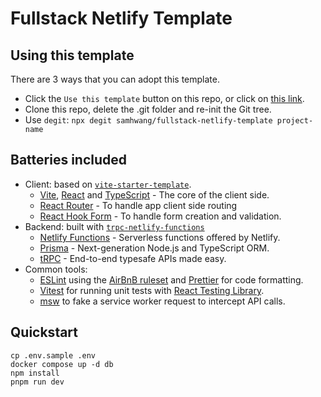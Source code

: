 # Fullstack Netlify Template

## Using this template

There are 3 ways that you can adopt this template.

- Click the `Use this template` button on this repo, or click on [this link](https://github.com/samhwang/fullstack-netlify-template/generate).
- Clone this repo, delete the .git folder and re-init the Git tree.
- Use `degit`: `npx degit samhwang/fullstack-netlify-template project-name`

## Batteries included

- Client: based on [`vite-starter-template`](https://github.com/samhwang/vite-starter-template).
  - [Vite](https://vitejs.dev/), [React](https://reactjs.org) and [TypeScript](https://www.typescriptlang.org/) - The core of the client side.
  - [React Router](https://reactrouter.com/) - To handle app client side routing
  - [React Hook Form](https://react-hook-form.com/) - To handle form creation and validation.
- Backend: built with [`trpc-netlify-functions`](https://github.com/samhwang/trpc-netlify-functions)
  - [Netlify Functions](https://www.netlify.com/products/functions/) - Serverless functions offered by Netlify.
  - [Prisma](https://prisma.io) - Next-generation Node.js and TypeScript ORM.
  - [tRPC](https://trpc.io) - End-to-end typesafe APIs made easy.
- Common tools:
  - [ESLint](https://eslint.org/) using the [AirBnB ruleset](https://github.com/airbnb/javascript) and [Prettier](https://prettier.io/)
    for code formatting.
  - [Vitest](https://vitest.dev/) for running unit tests with [React Testing Library](https://testing-library.com/docs/react-testing-library/intro/).
  - [msw](https://mswjs.io/) to fake a service worker request to intercept API calls.

## Quickstart

```shell
cp .env.sample .env
docker compose up -d db
npm install
pnpm run dev
```
